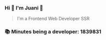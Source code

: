 ### Hi 👋 I&#39;m Juani 🦁

> I&#39;m a Frontend Web Developer SSR

### 📚 Minutes being a developer: 1839831
